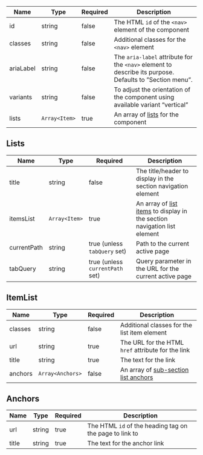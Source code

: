 | Name      | Type          | Required | Description                                                                                             |
| --------- | ------------- | -------- | ------------------------------------------------------------------------------------------------------- |
| id        | string        | false    | The HTML `id` of the `<nav>` element of the component                                                   |
| classes   | string        | false    | Additional classes for the `<nav>` element                                                              |
| ariaLabel | string        | false    | The `aria-label` attribute for the `<nav>` element to describe its purpose. Defaults to ”Section menu”. |
| variants  | string        | false    | To adjust the orientation of the component using available variant “vertical”                           |
| lists     | `Array<Item>` | true     | An array of [lists](#lists) for the component                                                           |

## Lists

| Name        | Type          | Required                        | Description                                                                           |
| ----------- | ------------- | ------------------------------- | ------------------------------------------------------------------------------------- |
| title       | string        | false                           | The title/header to display in the section navigation element                         |
| itemsList   | `Array<Item>` | true                            | An array of [list items](#itemList) to display in the section navigation list element |
| currentPath | string        | true (unless `tabQuery` set)    | Path to the current active page                                                       |
| tabQuery    | string        | true (unless `currentPath` set) | Query parameter in the URL for the current active page                                |

## ItemList

| Name    | Type             | Required | Description                                        |
| ------- | ---------------- | -------- | -------------------------------------------------- |
| classes | string           | false    | Additional classes for the list item element       |
| url     | string           | true     | The URL for the HTML `href` attribute for the link |
| title   | string           | true     | The text for the link                              |
| anchors | `Array<Anchors>` | false    | An array of [sub-section list anchors](#anchors)   |

## Anchors

| Name  | Type   | Required | Description                                             |
| ----- | ------ | -------- | ------------------------------------------------------- |
| url   | string | true     | The HTML `id` of the heading tag on the page to link to |
| title | string | true     | The text for the anchor link                            |
